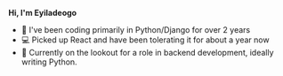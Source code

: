 **Hi, I'm Eyiladeogo**
  * 🐍 I've been coding primarily in Python/Django for over 2 years
  * 💻 Picked up React and have been tolerating it for about a year now 
  * 🔭 Currently on the lookout for a role in backend development, ideally writing Python.
